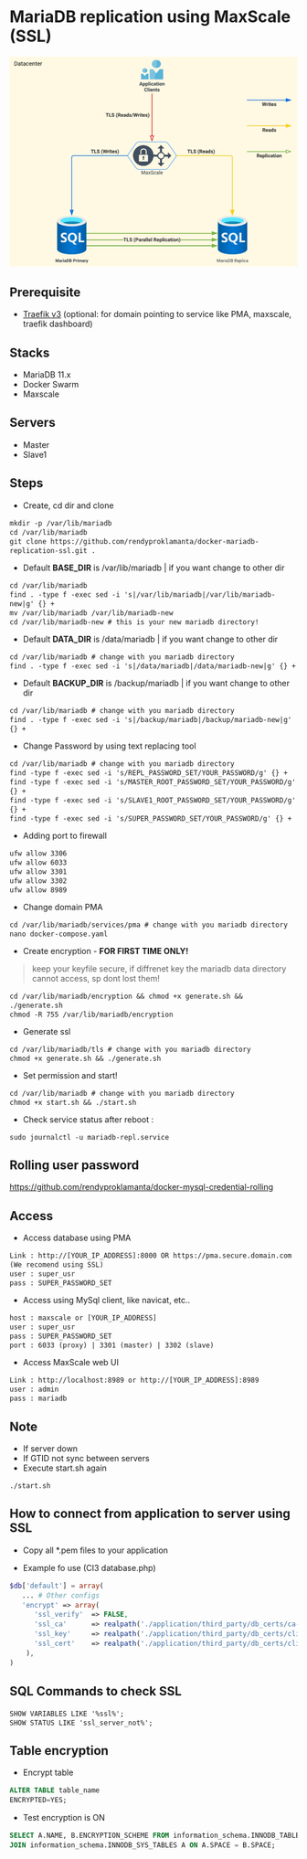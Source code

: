 # MariaDB replication using MaxScale (SSL)

![img](tls-mariadb-maxscale.jpg)

## Prerequisite

- [Traefik v3](https://github.com/rendyproklamanta/docker-swarm-traefik) (optional: for domain pointing to service like PMA, maxscale, traefik dashboard)

## Stacks

- MariaDB 11.x
- Docker Swarm
- Maxscale

## Servers

- Master
- Slave1

## Steps

- Create, cd dir and clone

```shell
mkdir -p /var/lib/mariadb
cd /var/lib/mariadb
git clone https://github.com/rendyproklamanta/docker-mariadb-replication-ssl.git .
```

- Default **BASE_DIR** is /var/lib/mariadb | if you want change to other dir

```shell
cd /var/lib/mariadb
find . -type f -exec sed -i 's|/var/lib/mariadb|/var/lib/mariadb-new|g' {} +
mv /var/lib/mariadb /var/lib/mariadb-new
cd /var/lib/mariadb-new # this is your new mariadb directory!
```

- Default **DATA_DIR** is /data/mariadb | if you want change to other dir

```shell
cd /var/lib/mariadb # change with you mariadb directory
find . -type f -exec sed -i 's|/data/mariadb|/data/mariadb-new|g' {} +
```

- Default **BACKUP_DIR** is /backup/mariadb | if you want change to other dir

```shell
cd /var/lib/mariadb # change with you mariadb directory
find . -type f -exec sed -i 's|/backup/mariadb|/backup/mariadb-new|g' {} +
```

- Change Password by using text replacing tool

```shell
cd /var/lib/mariadb # change with you mariadb directory
find -type f -exec sed -i 's/REPL_PASSWORD_SET/YOUR_PASSWORD/g' {} +
find -type f -exec sed -i 's/MASTER_ROOT_PASSWORD_SET/YOUR_PASSWORD/g' {} +
find -type f -exec sed -i 's/SLAVE1_ROOT_PASSWORD_SET/YOUR_PASSWORD/g' {} +
find -type f -exec sed -i 's/SUPER_PASSWORD_SET/YOUR_PASSWORD/g' {} +
```

- Adding port to firewall

```shell
ufw allow 3306
ufw allow 6033
ufw allow 3301
ufw allow 3302
ufw allow 8989
```

- Change domain PMA

```shell
cd /var/lib/mariadb/services/pma # change with you mariadb directory
nano docker-compose.yaml
```

- Create encryption - **FOR FIRST TIME ONLY!**

> keep your keyfile secure, if diffrenet key the mariadb data directory cannot access, sp dont lost them!

```shell
cd /var/lib/mariadb/encryption && chmod +x generate.sh && ./generate.sh
chmod -R 755 /var/lib/mariadb/encryption
```

- Generate ssl

```shell
cd /var/lib/mariadb/tls # change with you mariadb directory
chmod +x generate.sh && ./generate.sh
```

- Set permission and start!

```shell
cd /var/lib/mariadb # change with you mariadb directory
chmod +x start.sh && ./start.sh
```

- Check service status after reboot :

```shell
sudo journalctl -u mariadb-repl.service
```

## Rolling user password

<https://github.com/rendyproklamanta/docker-mysql-credential-rolling>

## Access

- Access database using PMA

```shell
Link : http://[YOUR_IP_ADDRESS]:8000 OR https://pma.secure.domain.com (We recomend using SSL)
user : super_usr
pass : SUPER_PASSWORD_SET
```

- Access using MySql client, like navicat, etc..

```shell
host : maxscale or [YOUR_IP_ADDRESS]
user : super_usr
pass : SUPER_PASSWORD_SET
port : 6033 (proxy) | 3301 (master) | 3302 (slave)
```

- Access MaxScale web UI

```shell
Link : http://localhost:8989 or http://[YOUR_IP_ADDRESS]:8989
user : admin
pass : mariadb
```

## Note

- If server down
- If GTID not sync between servers
- Execute start.sh again

```shell
./start.sh
```

## How to connect from application to server using SSL

- Copy all *.pem files to your application

- Example fo use (CI3 database.php)

```php
$db['default'] = array(
   ... # Other configs
   'encrypt' => array(
      'ssl_verify'  => FALSE,
      'ssl_ca'      => realpath('./application/third_party/db_certs/ca-cert.pem'),
      'ssl_key'     => realpath('./application/third_party/db_certs/client-key.pem'),
      'ssl_cert'    => realpath('./application/third_party/db_certs/client-cert.pem'),
    ),
)
```

## SQL Commands to check SSL

```shell
SHOW VARIABLES LIKE '%ssl%';
SHOW STATUS LIKE 'ssl_server_not%';
```

## Table encryption

- Encrypt table

```sql
ALTER TABLE table_name
ENCRYPTED=YES;
```

- Test encryption is ON

```sql
SELECT A.NAME, B.ENCRYPTION_SCHEME FROM information_schema.INNODB_TABLESPACES_ENCRYPTION B 
JOIN information_schema.INNODB_SYS_TABLES A ON A.SPACE = B.SPACE;
```
